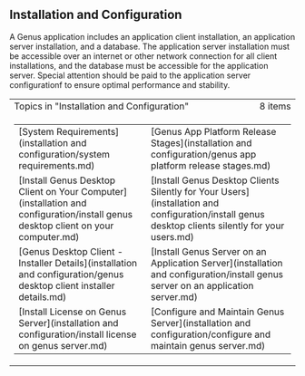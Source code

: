 ## Installation and Configuration

A Genus application includes an application client installation, an application server installation, and a database. The application server installation must be accessible over an internet or other network connection for all client installations, and the database must be accessible for the application server. Special attention should be paid to the application server configurationf to ensure optimal performance and stability.

<table cellpadding="0" cellspacing="0" width="100%" class="cdclvSuggestTable">

<tbody>

<tr>

<td width="100%" class="cdclvSuggestTitle">Topics in "Installation and Configuration"</td>

<td class="cdclvSuggestTitle"><nobr>8 items</nobr></td>

</tr>

<tr>

<td class="cdclvCategoryCont" colspan="2">

<table cellpadding="0" cellspacing="0" width="100%">

<tbody>

<tr>

<td valign="top" class="cdclvCategoryCol1">[System Requirements](installation and configuration/system requirements.md)</td>

<td valign="top" class="cdclvCategoryCol2">[Genus App Platform Release Stages](installation and configuration/genus app platform release stages.md)</td>

</tr>

<tr class="cdclvCategoryRowAlt">

<td valign="top" class="cdclvCategoryCol1">[Install Genus Desktop Client on Your Computer](installation and configuration/install genus desktop client on your computer.md)</td>

<td valign="top" class="cdclvCategoryCol2">[Install Genus Desktop Clients Silently for Your Users](installation and configuration/install genus desktop clients silently for your users.md)</td>

</tr>

<tr>

<td valign="top" class="cdclvCategoryCol1">[Genus Desktop Client - Installer Details](installation and configuration/genus desktop client  installer details.md)</td>

<td valign="top" class="cdclvCategoryCol2">[Install Genus Server on an Application Server](installation and configuration/install genus server on an application server.md)</td>

</tr>

<tr class="cdclvCategoryRowAlt">

<td valign="top" class="cdclvCategoryCol1">[Install License on Genus Server](installation and configuration/install license on genus server.md)</td>

<td valign="top" class="cdclvCategoryCol2">[Configure and Maintain Genus Server](installation and configuration/configure and maintain genus server.md)</td>

</tr>

</tbody>

</table>

</td>

</tr>

</tbody>

</table>